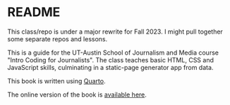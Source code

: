 # README

This class/repo is under a major rewrite for Fall 2023. I might pull together some separate repos and lessons.

This is a guide for the UT-Austin School of Journalism and Media course "Intro Coding for Journalists". The class teaches basic HTML, CSS and JavaScript skills, culminating in a static-page generator app from data.

This book is written using [Quarto](https://quarto.org/).

The online version of the book is [available here](https://utdata.github.io/icj-class/).
